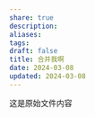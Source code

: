```yaml
---
share: true
description: 
aliases: 
tags: 
draft: false
title: 合并我啊
date: 2024-03-08
updated: 2024-03-08
---
```

这是原始文件内容

